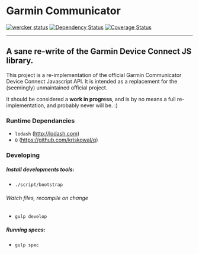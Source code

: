 # Garmin Communicator

[![wercker status](https://app.wercker.com/status/b1a5d9088c0a82f7e9dfe9cdbe4f660b/s/master "wercker status")](https://app.wercker.com/project/bykey/b1a5d9088c0a82f7e9dfe9cdbe4f660b) [![Dependency Status](https://gemnasium.com/aerobicio/garmin-communicator.png)](https://gemnasium.com/aerobicio/garmin-communicator) [![Coverage Status](https://coveralls.io/repos/aerobicio/garmin-communicator/badge.png)](https://coveralls.io/r/aerobicio/garmin-communicator)

***

## A sane re-write of the Garmin Device Connect JS library.
This project is a re-implementation of the official Garmin Communicator Device Connect Javascript API. It is intended as a replacement for the (seemingly) unmaintained official project.

It should be considered a __work in progress__, and is by no means a full re-implementation, and probably never will be. :)

### Runtime Dependancies
- `lodash` (http://lodash.com)
- `Q` (https://github.com/kriskowal/q)

### Developing
##### Install developments tools:
- `./script/bootstrap`

###### Watch files, recompile on change
- `gulp develop`

##### Running specs:
- `gulp spec`
